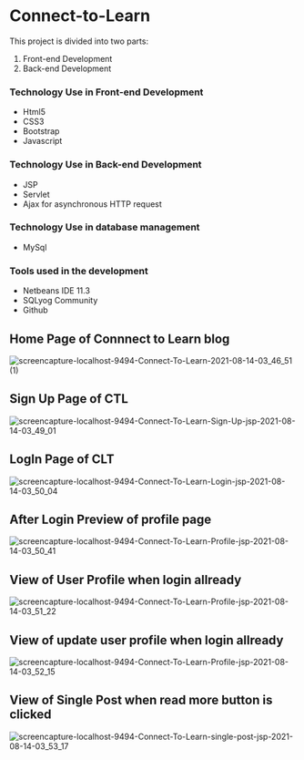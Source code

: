 # Connect-to-Learn
This project is divided into two parts:
1. Front-end Development
2. Back-end Development

### Technology Use in Front-end Development 
- Html5
- CSS3
- Bootstrap
- Javascript

### Technology Use in Back-end Development 
- JSP
- Servlet
- Ajax for asynchronous HTTP request

### Technology Use in database management
- MySql

### Tools used in the development
- Netbeans IDE 11.3
- SQLyog Community 
- Github


## Home Page of Connnect to Learn blog
![screencapture-localhost-9494-Connect-To-Learn-2021-08-14-03_46_51 (1)](https://user-images.githubusercontent.com/71713885/129426160-3f23e048-c8a0-471a-ba9f-10e6b8dc42a9.png)


## Sign Up Page of CTL
![screencapture-localhost-9494-Connect-To-Learn-Sign-Up-jsp-2021-08-14-03_49_01](https://user-images.githubusercontent.com/71713885/129426255-44eff0c8-6290-4f6f-b16e-f70beb1ed821.png)


## LogIn Page of CLT
![screencapture-localhost-9494-Connect-To-Learn-Login-jsp-2021-08-14-03_50_04](https://user-images.githubusercontent.com/71713885/129426307-f7f58296-d8f1-4ea6-9dc1-541f5759b9ad.png)


## After Login Preview of profile page
![screencapture-localhost-9494-Connect-To-Learn-Profile-jsp-2021-08-14-03_50_41](https://user-images.githubusercontent.com/71713885/129426339-67ca1aa8-1c3f-43f0-9375-e16558dc21a0.png)


## View of User Profile when login allready
![screencapture-localhost-9494-Connect-To-Learn-Profile-jsp-2021-08-14-03_51_22](https://user-images.githubusercontent.com/71713885/129426399-4ae1f2ea-cae0-4753-888d-90cffdb24ae8.png)


## View of update user profile when login allready
![screencapture-localhost-9494-Connect-To-Learn-Profile-jsp-2021-08-14-03_52_15](https://user-images.githubusercontent.com/71713885/129426462-75b08811-b154-419b-9948-e0e73f868da9.png)


## View of Single Post when read more button is clicked
![screencapture-localhost-9494-Connect-To-Learn-single-post-jsp-2021-08-14-03_53_17](https://user-images.githubusercontent.com/71713885/129426520-01fe3d4d-8ec3-4764-a9d8-6b33428a5d80.png)

